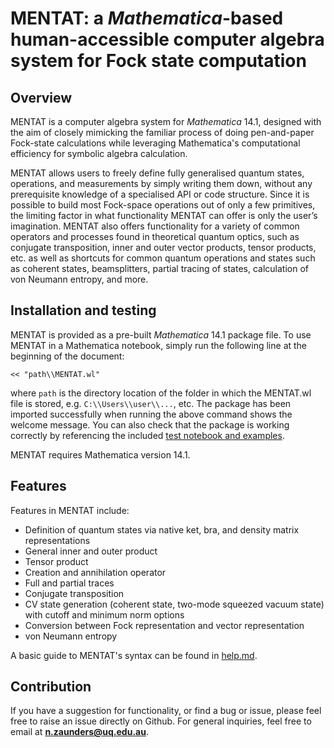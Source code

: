 # MENTAT: a *Mathematica*-based human-accessible computer algebra system for Fock state computation

## Overview

MENTAT is a computer algebra system for *Mathematica* 14.1, designed with the aim of closely mimicking the familiar process of doing pen-and-paper Fock-state calculations while leveraging Mathematica's computational efficiency for symbolic algebra calculation. 

MENTAT allows users to freely define fully generalised quantum states, operations, and measurements by simply writing them down, without any prerequisite knowledge of a specialised API or code structure. Since it is possible to build most Fock-space operations out of only a few primitives, the limiting factor in what functionality MENTAT can offer is only the user’s imagination. MENTAT also offers functionality for a variety of common operators and processes found in theoretical quantum optics, such as conjugate transposition, inner and outer vector products, tensor products, etc. as well as shortcuts for common quantum operations and states such as coherent states, beamsplitters, partial tracing of states, calculation of von Neumann entropy, and more.

## Installation and testing

MENTAT is provided as a pre-built *Mathematica* 14.1 package file. To use MENTAT in a Mathematica notebook, simply run the following line at the beginning of the document:

```
<< "path\\MENTAT.wl"
```

where `path` is the directory location of the folder in which the MENTAT.wl file is stored, e.g. `C:\\Users\\user\\...`, etc. The package has been imported successfully when running the above command shows the welcome message. You can also check that the package is working correctly by referencing the included [test notebook and examples](https://github.com/nicholaszaunders/MENTAT/tree/main/examples).

MENTAT requires Mathematica version 14.1.

## Features
Features in MENTAT include:

 - Definition of quantum states via native ket, bra, and density matrix representations
 - General inner and outer product
 - Tensor product
 - Creation and annihilation operator
 - Full and partial traces
 - Conjugate transposition
 - CV state generation (coherent state, two-mode squeezed vacuum state) with cutoff and minimum norm options
 - Conversion between Fock representation and vector representation
 - von Neumann entropy

A basic guide to MENTAT's syntax can be found in [help.md](https://github.com/nicholaszaunders/MENTAT/blob/main/examples/help.md).

## Contribution

If you have a suggestion for functionality, or find a bug or issue, please feel free to raise an issue directly on Github. For general inquiries, feel free to email at **n.zaunders@uq.edu.au**.
